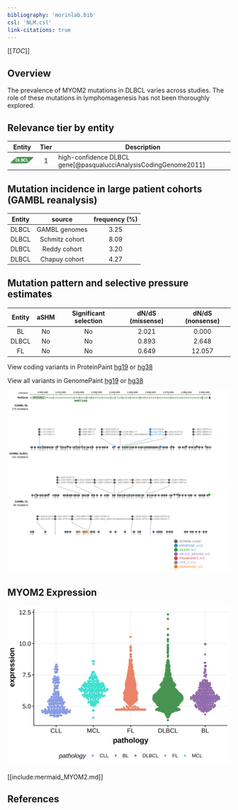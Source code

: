```yaml
---
bibliography: 'morinlab.bib'
csl: 'NLM.csl'
link-citations: true
---
```

[[_TOC_]]

## Overview
The prevalence of MYOM2 mutations in DLBCL varies across studies. The role of these mutations in lymphomagenesis has not been thoroughly explored. 


## Relevance tier by entity

|Entity|Tier|Description               |
|:------:|:----:|--------------------------|
|![DLBCL](images/icons/DLBCL_tier1.png) |1   |high-confidence DLBCL gene[@pasqualucciAnalysisCodingGenome2011]|

## Mutation incidence in large patient cohorts (GAMBL reanalysis)

|Entity|source        |frequency (%)|
|:------:|:--------------:|:-------------:|
|DLBCL |GAMBL genomes |3.25         |
|DLBCL |Schmitz cohort|8.09         |
|DLBCL |Reddy cohort  |3.20         |
|DLBCL |Chapuy cohort |4.27         |

## Mutation pattern and selective pressure estimates

|Entity|aSHM|Significant selection|dN/dS (missense)|dN/dS (nonsense)|
|:------:|:----:|:---------------------:|:----------------:|:----------------:|
|BL    |No  |No                   |2.021           | 0.000          |
|DLBCL |No  |No                   |0.893           | 2.648          |
|FL    |No  |No                   |0.649           |12.057          |




View coding variants in ProteinPaint [hg19](https://morinlab.github.io/LLMPP/GAMBL/MYOM2_protein.html)  or [hg38](https://morinlab.github.io/LLMPP/GAMBL/MYOM2_protein_hg38.html)

View all variants in GenomePaint [hg19](https://morinlab.github.io/LLMPP/GAMBL/MYOM2.html)  or [hg38](https://morinlab.github.io/LLMPP/GAMBL/MYOM2_hg38.html)

![](images/proteinpaint/MYOM2.svg)

## MYOM2 Expression
![](images/gene_expression/MYOM2_by_pathology.svg)
<!-- ORIGIN: pasqualucciAnalysisCodingGenome2011 -->
<!-- DLBCL: pasqualucciAnalysisCodingGenome2011 -->

[[include:mermaid_MYOM2.md]]

## References
